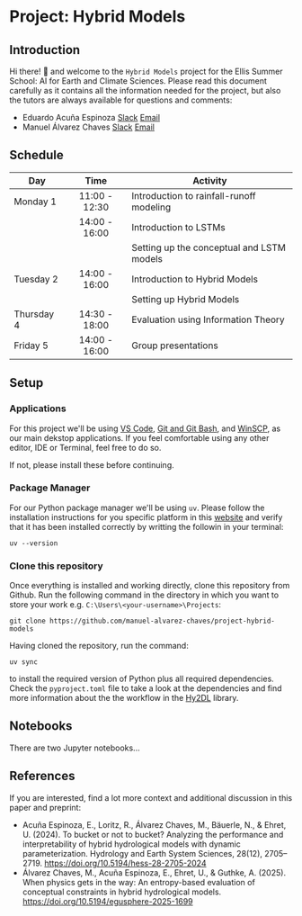# Project: Hybrid Models

## Introduction

Hi there! 👋 and welcome to the `Hybrid Models` project for the Ellis Summer School: AI for Earth and Climate Sciences. Please read this document carefully as it contains all the information needed for the project, but also the tutors are always available for questions and comments:

* Eduardo Acuña Espinoza [Slack](https://summerschoole-zpc5814.slack.com/archives/D09C5AQSZ0W) [Email](eduardo.espinoza@kit.edu)
* Manuel Álvarez Chaves  [Slack](https://summerschoole-zpc5814.slack.com/archives/D097A6MQJ13) [Email](manuel.alvarez-chaves@simtech.uni-stuttgart.de)

## Schedule

| Day        |      Time     | Activity                                   |
|------------|:-------------:|--------------------------------------------|
| Monday 1   | 11:00 - 12:30 | Introduction to rainfall-runoff modeling   |
|            | 14:00 - 16:00 | Introduction to LSTMs                      |
|            |               | Setting up the conceptual and LSTM models  |
| Tuesday 2  | 14:00 - 16:00 | Introduction to Hybrid Models              |
|            |               | Setting up Hybrid Models                   |
| Thursday 4 | 14:30 - 18:00 | Evaluation using Information Theory        |
| Friday 5   | 14:00 - 16:00 | Group presentations                        |


## Setup

### Applications

For this project we'll be using [VS Code](https://code.visualstudio.com/download), [Git and Git Bash](https://git-scm.com/downloads), and [WinSCP](https://winscp.net/eng/download.php), as our main dekstop applications. If you feel comfortable using any other editor, IDE or Terminal, feel free to do so.

If not, please install these before continuing.

### Package Manager

For our Python package manager we'll be using `uv`. Please follow the installation instructions for you specific platform in this [website](https://docs.astral.sh/uv/getting-started/installation/) and verify that it has been installed correctly by writting the followin in your terminal:


```console
uv --version
```

### Clone this repository
Once everything is installed and working directly, clone this repository from Github. Run the following command in the directory in which you want to store your work e.g. `C:\Users\<your-username>\Projects`:

```console
git clone https://github.com/manuel-alvarez-chaves/project-hybrid-models
```

Having cloned the repository, run the command:

```console
uv sync
```

to install the required version of Python plus all required dependencies. Check the `pyproject.toml` file to take a look at the dependencies and find more information about the the workflow in the [Hy2DL](https://github.com/eduardoAcunaEspinoza/Hy2DL) library.

## Notebooks

There are two Jupyter notebooks...

## References

If you are interested, find a lot more context and additional discussion in this paper and preprint:

* Acuña Espinoza, E., Loritz, R., Álvarez Chaves, M., Bäuerle, N., & Ehret, U. (2024). To bucket or not to bucket? Analyzing the performance and interpretability of hybrid hydrological models with dynamic parameterization. Hydrology and Earth System Sciences, 28(12), 2705–2719. https://doi.org/10.5194/hess-28-2705-2024
* Álvarez Chaves, M., Acuña Espinoza, E., Ehret, U., & Guthke, A. (2025). When physics gets in the way: An entropy-based evaluation of conceptual constraints in hybrid hydrological models. https://doi.org/10.5194/egusphere-2025-1699 

